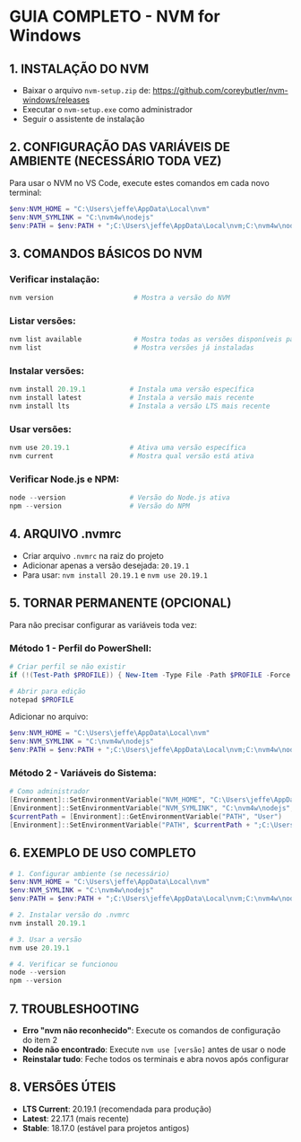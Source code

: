 # GUIA COMPLETO - NVM for Windows

## 1. INSTALAÇÃO DO NVM
- Baixar o arquivo `nvm-setup.zip` de: https://github.com/coreybutler/nvm-windows/releases
- Executar o `nvm-setup.exe` como administrador
- Seguir o assistente de instalação

## 2. CONFIGURAÇÃO DAS VARIÁVEIS DE AMBIENTE (NECESSÁRIO TODA VEZ)
Para usar o NVM no VS Code, execute estes comandos em cada novo terminal:

```powershell
$env:NVM_HOME = "C:\Users\jeffe\AppData\Local\nvm"
$env:NVM_SYMLINK = "C:\nvm4w\nodejs"
$env:PATH = $env:PATH + ";C:\Users\jeffe\AppData\Local\nvm;C:\nvm4w\nodejs"
```

## 3. COMANDOS BÁSICOS DO NVM

### Verificar instalação:
```powershell
nvm version                    # Mostra a versão do NVM
```

### Listar versões:
```powershell
nvm list available             # Mostra todas as versões disponíveis para download
nvm list                       # Mostra versões já instaladas
```

### Instalar versões:
```powershell
nvm install 20.19.1           # Instala uma versão específica
nvm install latest            # Instala a versão mais recente
nvm install lts               # Instala a versão LTS mais recente
```

### Usar versões:
```powershell
nvm use 20.19.1               # Ativa uma versão específica
nvm current                   # Mostra qual versão está ativa
```

### Verificar Node.js e NPM:
```powershell
node --version                # Versão do Node.js ativa
npm --version                 # Versão do NPM
```

## 4. ARQUIVO .nvmrc
- Criar arquivo `.nvmrc` na raiz do projeto
- Adicionar apenas a versão desejada: `20.19.1`
- Para usar: `nvm install 20.19.1` e `nvm use 20.19.1`

## 5. TORNAR PERMANENTE (OPCIONAL)
Para não precisar configurar as variáveis toda vez:

### Método 1 - Perfil do PowerShell:
```powershell
# Criar perfil se não existir
if (!(Test-Path $PROFILE)) { New-Item -Type File -Path $PROFILE -Force }

# Abrir para edição
notepad $PROFILE
```

Adicionar no arquivo:
```powershell
$env:NVM_HOME = "C:\Users\jeffe\AppData\Local\nvm"
$env:NVM_SYMLINK = "C:\nvm4w\nodejs"
$env:PATH = $env:PATH + ";C:\Users\jeffe\AppData\Local\nvm;C:\nvm4w\nodejs"
```

### Método 2 - Variáveis do Sistema:
```powershell
# Como administrador
[Environment]::SetEnvironmentVariable("NVM_HOME", "C:\Users\jeffe\AppData\Local\nvm", "User")
[Environment]::SetEnvironmentVariable("NVM_SYMLINK", "C:\nvm4w\nodejs", "User")
$currentPath = [Environment]::GetEnvironmentVariable("PATH", "User")
[Environment]::SetEnvironmentVariable("PATH", $currentPath + ";C:\Users\jeffe\AppData\Local\nvm;C:\nvm4w\nodejs", "User")
```

## 6. EXEMPLO DE USO COMPLETO
```powershell
# 1. Configurar ambiente (se necessário)
$env:NVM_HOME = "C:\Users\jeffe\AppData\Local\nvm"
$env:NVM_SYMLINK = "C:\nvm4w\nodejs"
$env:PATH = $env:PATH + ";C:\Users\jeffe\AppData\Local\nvm;C:\nvm4w\nodejs"

# 2. Instalar versão do .nvmrc
nvm install 20.19.1

# 3. Usar a versão
nvm use 20.19.1

# 4. Verificar se funcionou
node --version
npm --version
```

## 7. TROUBLESHOOTING
- **Erro "nvm não reconhecido"**: Execute os comandos de configuração do item 2
- **Node não encontrado**: Execute `nvm use [versão]` antes de usar o node
- **Reinstalar tudo**: Feche todos os terminais e abra novos após configurar

## 8. VERSÕES ÚTEIS
- **LTS Current**: 20.19.1 (recomendada para produção)
- **Latest**: 22.17.1 (mais recente)
- **Stable**: 18.17.0 (estável para projetos antigos)


